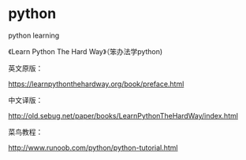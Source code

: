 # python
python learning

《Learn Python The Hard Way》（笨办法学python)

英文原版：

https://learnpythonthehardway.org/book/preface.html

中文译版：

http://old.sebug.net/paper/books/LearnPythonTheHardWay/index.html

菜鸟教程：

http://www.runoob.com/python/python-tutorial.html
